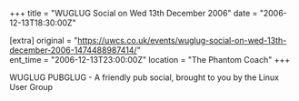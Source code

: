 +++
title = "WUGLUG Social on Wed 13th December 2006"
date = "2006-12-13T18:30:00Z"

[extra]
original = "https://uwcs.co.uk/events/wuglug-social-on-wed-13th-december-2006-1474488987414/"    
ent_time = "2006-12-13T23:00:00Z"
location = "The Phantom Coach"
+++

WUGLUG PUBGLUG - A friendly pub social, brought to you by the Linux User Group

